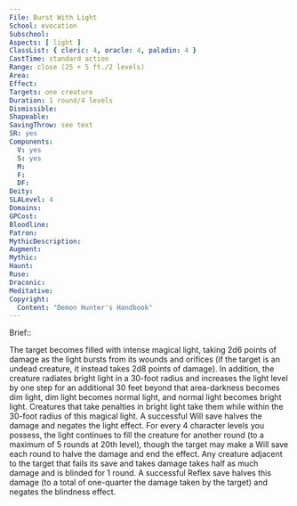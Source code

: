 ```yaml
---
File: Burst With Light
School: evocation
Subschool: 
Aspects: [ light ]
ClassList: { cleric: 4, oracle: 4, paladin: 4 }
CastTime: standard action
Range: close (25 + 5 ft./2 levels)
Area: 
Effect: 
Targets: one creature
Duration: 1 round/4 levels
Dismissible: 
Shapeable: 
SavingThrow: see text
SR: yes
Components:
  V: yes
  S: yes
  M: 
  F: 
  DF: 
Deity: 
SLALevel: 4
Domains: 
GPCost: 
Bloodline: 
Patron: 
MythicDescription: 
Augment: 
Mythic: 
Haunt: 
Ruse: 
Draconic: 
Meditative: 
Copyright:
  Content: "Demon Hunter's Handbook"
---
```

Brief:: 

The target becomes filled with intense magical light, taking 2d6 points of damage as the light bursts from its wounds and orifices (if the target is an undead creature, it instead takes 2d8 points of damage). In addition, the creature radiates bright light in a 30-foot radius and increases the light level by one step for an additional 30 feet beyond that area-darkness becomes dim light, dim light becomes normal light, and normal light becomes bright light. Creatures that take penalties in bright light take them while within the 30-foot radius of this magical light. A successful Will save halves the damage and negates the light effect.  For every 4 character levels you possess, the light continues to fill the creature for another round (to a maximum of 5 rounds at 20th level), though the target may make a Will save each round to halve the damage and end the effect. Any creature adjacent to the target that fails its save and takes damage takes half as much damage and is blinded for 1 round. A successful Reflex save halves this damage (to a total of one-quarter the damage taken by the target) and negates the blindness effect.
